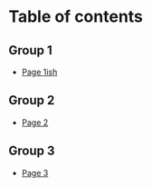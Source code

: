 # Table of contents

## Group 1

* [Page 1ish](README.md)

## Group 2

* [Page 2](group-2/page-2.md)

## Group 3

* [Page 3](group-3/page-3.md)
